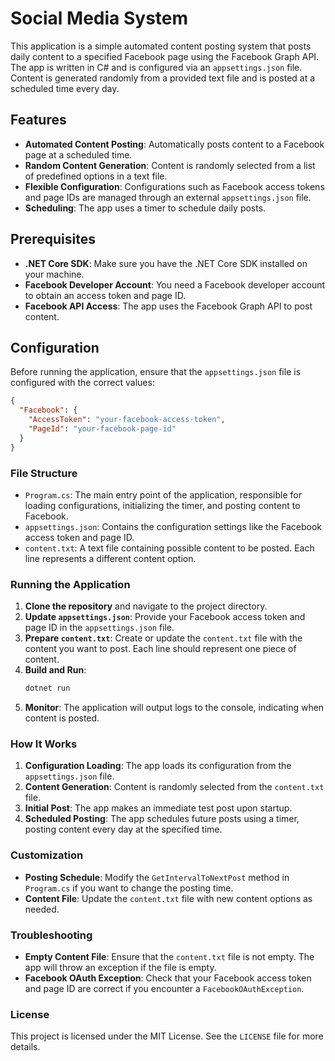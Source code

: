 
# Social Media System

This application is a simple automated content posting system that posts daily content to a specified Facebook page using the Facebook Graph API. The app is written in C# and is configured via an `appsettings.json` file. Content is generated randomly from a provided text file and is posted at a scheduled time every day.

## Features

- **Automated Content Posting**: Automatically posts content to a Facebook page at a scheduled time.
- **Random Content Generation**: Content is randomly selected from a list of predefined options in a text file.
- **Flexible Configuration**: Configurations such as Facebook access tokens and page IDs are managed through an external `appsettings.json` file.
- **Scheduling**: The app uses a timer to schedule daily posts.

## Prerequisites

- **.NET Core SDK**: Make sure you have the .NET Core SDK installed on your machine.
- **Facebook Developer Account**: You need a Facebook developer account to obtain an access token and page ID.
- **Facebook API Access**: The app uses the Facebook Graph API to post content.

## Configuration

Before running the application, ensure that the `appsettings.json` file is configured with the correct values:

```json
{
  "Facebook": {
    "AccessToken": "your-facebook-access-token",
    "PageId": "your-facebook-page-id"
  }
}
```

### File Structure

- `Program.cs`: The main entry point of the application, responsible for loading configurations, initializing the timer, and posting content to Facebook.
- `appsettings.json`: Contains the configuration settings like the Facebook access token and page ID.
- `content.txt`: A text file containing possible content to be posted. Each line represents a different content option.

### Running the Application

1. **Clone the repository** and navigate to the project directory.
2. **Update `appsettings.json`**: Provide your Facebook access token and page ID in the `appsettings.json` file.
3. **Prepare `content.txt`**: Create or update the `content.txt` file with the content you want to post. Each line should represent one piece of content.
4. **Build and Run**:
   ```sh
   dotnet run
   ```
5. **Monitor**: The application will output logs to the console, indicating when content is posted.

### How It Works

1. **Configuration Loading**: The app loads its configuration from the `appsettings.json` file.
2. **Content Generation**: Content is randomly selected from the `content.txt` file.
3. **Initial Post**: The app makes an immediate test post upon startup.
4. **Scheduled Posting**: The app schedules future posts using a timer, posting content every day at the specified time.

### Customization

- **Posting Schedule**: Modify the `GetIntervalToNextPost` method in `Program.cs` if you want to change the posting time.
- **Content File**: Update the `content.txt` file with new content options as needed.

### Troubleshooting

- **Empty Content File**: Ensure that the `content.txt` file is not empty. The app will throw an exception if the file is empty.
- **Facebook OAuth Exception**: Check that your Facebook access token and page ID are correct if you encounter a `FacebookOAuthException`.

### License

This project is licensed under the MIT License. See the `LICENSE` file for more details.

